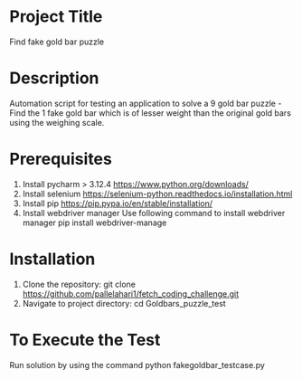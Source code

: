 # Project Title
Find fake gold bar puzzle

# Description
Automation script for testing an application to solve a 9 gold bar puzzle - Find the 1 fake gold bar which is of
lesser weight than the original gold bars using the weighing scale.

# Prerequisites
1. Install pycharm > 3.12.4 https://www.python.org/downloads/
2. Install selenium https://selenium-python.readthedocs.io/installation.html
3. Install pip https://pip.pypa.io/en/stable/installation/
4. Install webdriver manager
Use following command to install webdriver manager
pip install webdriver-manage

# Installation

1. Clone the repository:  git clone https://github.com/pallelahari1/fetch_coding_challenge.git
2. Navigate to project directory: cd Goldbars_puzzle_test

# To Execute the Test

Run solution by using the command python fakegoldbar_testcase.py




